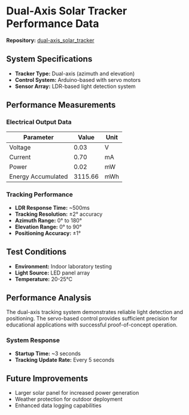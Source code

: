 # Dual-Axis Solar Tracker Performance Data

**Repository:** [dual-axis_solar_tracker](https://github.com/BurakMertek/dual-axis_solar_tracker)

## System Specifications
- **Tracker Type:** Dual-axis (azimuth and elevation)
- **Control System:** Arduino-based with servo motors
- **Sensor Array:** LDR-based light detection system

## Performance Measurements

### Electrical Output Data
| Parameter | Value | Unit |
|-----------|-------|------|
| Voltage   | 0.03  | V    |
| Current   | 0.70  | mA   |
| Power     | 0.02  | mW   |
| Energy Accumulated| 3115.66 | mWh |

### Tracking Performance
- **LDR Response Time:** ~500ms
- **Tracking Resolution:** ±2° accuracy
- **Azimuth Range:** 0° to 180°
- **Elevation Range:** 0° to 90°
- **Positioning Accuracy:** ±1°

## Test Conditions
- **Environment:** Indoor laboratory testing
- **Light Source:** LED panel array
- **Temperature:** 20-25°C

## Performance Analysis
The dual-axis tracking system demonstrates reliable light detection and positioning. The servo-based control provides sufficient precision for educational applications with successful proof-of-concept operation.

### System Response
- **Startup Time:** ~3 seconds
- **Tracking Update Rate:** Every 5 seconds

## Future Improvements
- Larger solar panel for increased power generation
- Weather protection for outdoor deployment
- Enhanced data logging capabilities